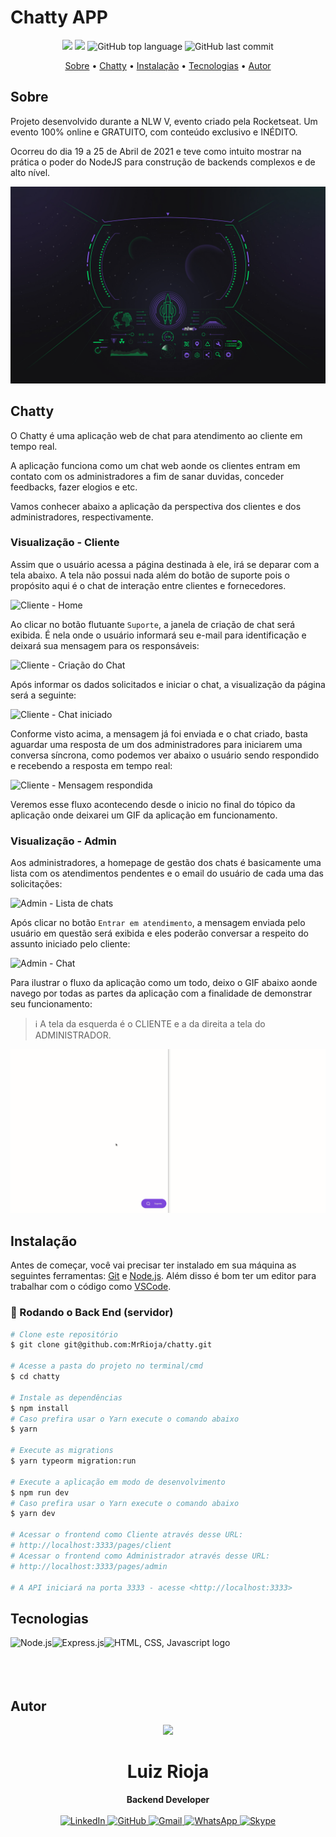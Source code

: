 # Chatty APP

<p align="center">
  <img src="https://img.shields.io/static/v1?label=chatty&message=app&color=blueviolet&style=for-the-badge"/>
  <img src="https://img.shields.io/github/license/MrRioja/chatty?color=blueviolet&logo=License&style=for-the-badge"/>
  <img alt="GitHub top language" src="https://img.shields.io/github/languages/top/MrRioja/chatty?color=blueviolet&logo=TypeScript&logoColor=white&style=for-the-badge">
  <img alt="GitHub last commit" src="https://img.shields.io/github/last-commit/MrRioja/chatty?color=blueviolet&style=for-the-badge">
</p>

<p align="center">
  <a href="#sobre">Sobre</a> •
  <a href="#chatty">Chatty</a> •
  <a href="#instalação">Instalação</a> •
  <a href="#tecnologias">Tecnologias</a> •
  <a href="#autor">Autor</a>  
</p>

## Sobre

Projeto desenvolvido durante a NLW V, evento criado pela Rocketseat. Um evento 100% online e GRATUITO, com conteúdo exclusivo e INÉDITO.

Ocorreu do dia 19 a 25 de Abril de 2021 e teve como intuito mostrar na prática o poder do NodeJS para construção de backends complexos e de alto nível.

<img src="./.github/wallpaper.jpg" alt="Wallpaper" />

## Chatty

O Chatty é uma aplicação web de chat para atendimento ao cliente em tempo real.

A aplicação funciona como um chat web aonde os clientes entram em contato com os administradores a fim de sanar duvidas, conceder feedbacks, fazer elogios e etc.

Vamos conhecer abaixo a aplicação da perspectiva dos clientes e dos administradores, respectivamente.

### Visualização - Cliente

Assim que o usuário acessa a página destinada à ele, irá se deparar com a tela abaixo. A tela não possui nada além do botão de suporte pois o propósito aqui é o chat de interação entre clientes e fornecedores.

![Cliente - Home](client-home.png)

Ao clicar no botão flutuante `Suporte`, a janela de criação de chat será exibida. É nela onde o usuário informará seu e-mail para identificação e deixará sua mensagem para os responsáveis:

![Cliente - Criação do Chat](client-chat-opened.png)

Após informar os dados solicitados e iniciar o chat, a visualização da página será a seguinte:

![Cliente - Chat iniciado](client-chatting.png)

Conforme visto acima, a mensagem já foi enviada e o chat criado, basta aguardar uma resposta de um dos administradores para iniciarem uma conversa síncrona, como podemos ver abaixo o usuário sendo respondido e recebendo a resposta em tempo real:

![Cliente - Mensagem respondida](client-response.png)

Veremos esse fluxo acontecendo desde o inicio no final do tópico da aplicação onde deixarei um GIF da aplicação em funcionamento.

### Visualização - Admin

Aos administradores, a homepage de gestão dos chats é basicamente uma lista com os atendimentos pendentes e o email do usuário de cada uma das solicitações:

![Admin - Lista de chats](admin-chats-list.png)

Após clicar no botão `Entrar em atendimento`, a mensagem enviada pelo usuário em questão será exibida e eles poderão conversar a respeito do assunto iniciado pelo cliente:

![Admin - Chat](admin-chatting.png)

Para ilustrar o fluxo da aplicação como um todo, deixo o GIF abaixo aonde navego por todas as partes da aplicação com a finalidade de demonstrar seu funcionamento:

> ℹ A tela da esquerda é o CLIENTE e a da direita a tela do ADMINISTRADOR.

![Demonstração](.github/demo.gif)

## Instalação

Antes de começar, você vai precisar ter instalado em sua máquina as seguintes ferramentas:
[Git](https://git-scm.com) e [Node.js](https://nodejs.org/en/). Além disso é bom ter um editor para trabalhar com o código como [VSCode](https://code.visualstudio.com/).

### 🎲 Rodando o Back End (servidor)

```bash
# Clone este repositório
$ git clone git@github.com:MrRioja/chatty.git

# Acesse a pasta do projeto no terminal/cmd
$ cd chatty

# Instale as dependências
$ npm install
# Caso prefira usar o Yarn execute o comando abaixo
$ yarn

# Execute as migrations
$ yarn typeorm migration:run

# Execute a aplicação em modo de desenvolvimento
$ npm run dev
# Caso prefira usar o Yarn execute o comando abaixo
$ yarn dev

# Acessar o frontend como Cliente através desse URL:
# http://localhost:3333/pages/client
# Acessar o frontend como Administrador através desse URL:
# http://localhost:3333/pages/admin

# A API iniciará na porta 3333 - acesse <http://localhost:3333>
```

## Tecnologias

<img align="left" src="https://profilinator.rishav.dev/skills-assets/nodejs-original-wordmark.svg" alt="Node.js" height="75" />

<img align="left" src="https://profilinator.rishav.dev/skills-assets/express-original-wordmark.svg" alt="Express.js" height="75"/>

<img align="left" src="https://pandaprogrammer.com/wp-content/uploads/2021/11/watermark.png" alt="HTML, CSS, Javascript logo" height="75" />

<br><br><br><br>

## Autor

<div align="center">
<img src="https://images.weserv.nl/?url=avatars.githubusercontent.com/u/55336456?v=4&h=100&w=100&fit=cover&mask=circle&maxage=7d" />
<h1>Luiz Rioja</h1>
<strong>Backend Developer</strong>
<br/>
<br/>

<a href="https://linkedin.com/in/luizrioja" target="_blank">
<img alt="LinkedIn" src="https://img.shields.io/badge/linkedin-%230077B5.svg?style=for-the-badge&logo=linkedin&logoColor=white"/>
</a>

<a href="https://github.com/mrrioja" target="_blank">
<img alt="GitHub" src="https://img.shields.io/badge/github-%23121011.svg?style=for-the-badge&logo=github&logoColor=white"/>
</a>

<a href="mailto:lulyrioja@gmail.com?subject=Fala%20Dev" target="_blank">
<img alt="Gmail" src="https://img.shields.io/badge/Gmail-D14836?style=for-the-badge&logo=gmail&logoColor=white" />
</a>

<a href="https://api.whatsapp.com/send?phone=5511933572652" target="_blank">
<img alt="WhatsApp" src="https://img.shields.io/badge/WhatsApp-25D366?style=for-the-badge&logo=whatsapp&logoColor=white"/>
</a>

<a href="https://join.skype.com/invite/tvBbOq03j5Uu" target="_blank">
<img alt="Skype" src="https://img.shields.io/badge/SKYPE-%2300AFF0.svg?style=for-the-badge&logo=Skype&logoColor=white"/>
</a>

<br/>
<br/>
</div>
